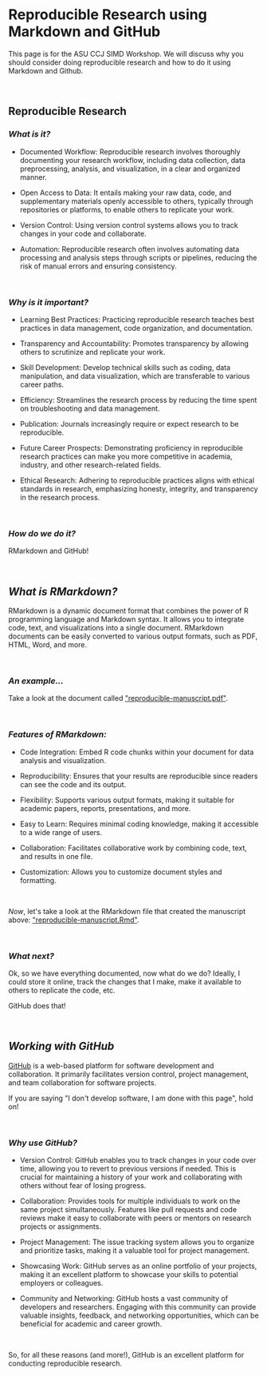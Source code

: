# **Reproducible Research using Markdown and GitHub**

This page is for the ASU CCJ SIMD Workshop. We will discuss why you should consider doing reproducible research and how to do it using Markdown and Github.

<br>

## **Reproducible Research**

### *What is it?*  

  + Documented Workflow: Reproducible research involves thoroughly documenting your research workflow, including data collection, data preprocessing, analysis, and visualization, in a clear and organized manner.
  
  + Open Access to Data: It entails making your raw data, code, and supplementary materials openly accessible to others, typically through repositories or platforms, to enable others to replicate your work.
  
  + Version Control: Using version control systems allows you to track changes in your code and collaborate.
  
  + Automation: Reproducible research often involves automating data processing and analysis steps through scripts or pipelines, reducing the risk of manual errors and ensuring consistency.

<br>

### *Why is it important?*  

  + Learning Best Practices: Practicing reproducible research teaches best practices in data management, code organization, and documentation.
  
  + Transparency and Accountability: Promotes transparency by allowing others to scrutinize and replicate your work.
  
  + Skill Development: Develop technical skills such as coding, data manipulation, and data visualization, which are transferable to various career paths.
  
  + Efficiency: Streamlines the research process by reducing the time spent on troubleshooting and data management.
  
  + Publication: Journals increasingly require or expect research to be reproducible.
  
  + Future Career Prospects: Demonstrating proficiency in reproducible research practices can make you more competitive in academia, industry, and other research-related fields.
  
  + Ethical Research: Adhering to reproducible practices aligns with ethical standards in research, emphasizing honesty, integrity, and transparency in the research process.
  
<br>

### *How do we do it?*

RMarkdown and GitHub!

<br>

## *What is RMarkdown?*

RMarkdown is a dynamic document format that combines the power of R programming language and Markdown syntax. It allows you to integrate code, text, and visualizations into a single document. RMarkdown documents can be easily converted to various output formats, such as PDF, HTML, Word, and more.  

<br>

### *An example...*

Take a look at the document called ["reproducible-manuscript.pdf"](reproducible-manuscript.pdf).

<br>

### *Features of RMarkdown:* 

  + Code Integration: Embed R code chunks within your document for data analysis and visualization.
 
  + Reproducibility: Ensures that your results are reproducible since readers can see the code and its output.
 
  + Flexibility: Supports various output formats, making it suitable for academic papers, reports, presentations, and more.
 
  + Easy to Learn: Requires minimal coding knowledge, making it accessible to a wide range of users.
 
  + Collaboration: Facilitates collaborative work by combining code, text, and results in one file.
 
  + Customization: Allows you to customize document styles and formatting.

<br>

*Now*, let's take a look at the RMarkdown file that created the manuscript above: ["reproducible-manuscript.Rmd"](reproducible-manuscript.Rmd).

<br>

### *What next?*

Ok, so we have everything documented, now what do we do? Ideally, I could store it online, track the changes that I make, make it available to others to replicate the code, etc.

GitHub does that!

<br>

## ***Working with GitHub***

[GitHub](https://github.com/) is a web-based platform for software development and collaboration. It primarily facilitates version control, project management, and team collaboration for software projects.

If you are saying "I don't develop software, I am done with this page", hold on!

<br>

### *Why use GitHub?*

  + Version Control: GitHub enables you to track changes in your code over time, allowing you to revert to previous versions if needed. This is crucial for maintaining a history of your work and collaborating with others without fear of losing progress.
  
  + Collaboration: Provides tools for multiple individuals to work on the same project simultaneously. Features like pull requests and code reviews make it easy to collaborate with peers or mentors on research projects or assignments. 
  
  + Project Management: The issue tracking system allows you to organize and prioritize tasks, making it a valuable tool for project management.
  
  + Showcasing Work: GitHub serves as an online portfolio of your projects, making it an excellent platform to showcase your skills to potential employers or colleagues.
  
  + Community and Networking: GitHub hosts a vast community of developers and researchers. Engaging with this community can provide valuable insights, feedback, and networking opportunities, which can be beneficial for academic and career growth.
  
<br>

So, for all these reasons (and more!), GitHub is an excellent platform for conducting reproducible research.
